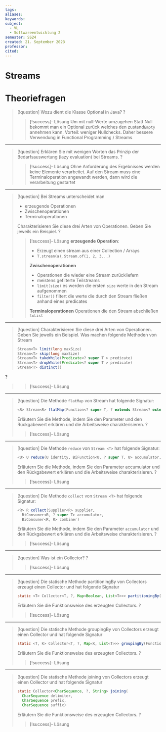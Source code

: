 ```yaml
---
tags: 
aliases: 
keywords: 
subject:
  - VL
  - Softwareentwicklung 2
semester: SS24
created: 21. September 2023
professor:
cited:
---
```

 

# Streams

# Theoriefragen

> [!question] Wozu dient die Klasse Optional in Java?
?
> > [!success]- Lösung
> > Um mit null-Werte umzugehen 
> > Statt Null bekommt man ein Optional zurück welches den zustand`Empty` annehmen kann.
> > Vorteil: weniger Nullchecks. Daher bessere Verwendung in Functional Programming / Streams 

---

> [!question] Erklären Sie mit wenigen Worten das Prinzip der Bedarfsauswertung (lazy evaluation) bei Streams.
?
> > [!success]- Lösung
> > Ohne Anforderung des Ergebnisses werden keine Elemente verarbeitet. Auf den Stream muss eine Terminaloperation angewandt werden, dann wird die verarbeitung gestartet

---

> [!question] Bei Streams unterscheidet man
> - erzeugende Operationen
> - Zwischenoperationen
> - Terminaloperationen
> 
> Charakterisieren Sie diese drei Arten von Operationen. Geben Sie jeweils ein Beispiel.
?
> > [!success]- Lösung
> > **erzeugende Operation**: 
> > - Erzeugt einen stream aus einer Collection / Arrays
> > - `T.stream(a)`, `Stream.of(1, 2, 3...)`
> > 
> > **Zwischenoperationen**
> > - Operationen die wieder eine Stream zurückliefern
> > - meistens gefilterte Teilstreams
> > - `limit(size)` es werden die ersten `size` werte in den Stream aufgenommen
> > - `filter()` filtert die werte die durch den Stream fließen anhand eines predicates
> > 
> > **Terminaloperationen**
> > Operationen die den Stream abschließen
> > `toList`

---

> [!question] Charakterisieren Sie diese drei Arten von Operationen. Geben Sie jeweils ein Beispiel.
> Was machen folgende Methoden von Stream<T>
> ```java
> Stream<T> limit(long maxSize)
> Stream<T> skip(long maxSize)
> Stream<T> takeWhile(Predicate<? super T > predicate)
> Stream<T> dropWhile(Predicate<? super T > predicate)
> Stream<T> distinct()
> ```
?
> > [!success]- Lösung


---


> [!question] Die Methode `flatMap` von Stream<T> hat folgende Signatur:
> 
> ```java
> <R> Stream<R> flatMap(Function<? super T, ? extends Stream<? extends R>> mapper)
> ```
> Erläutern Sie die Methode, indem Sie den Parameter und den Rückgabewert erklären und die Arbeitsweise charakterisieren.
?
> > [!success]- Lösung


--- 


> [!question] Die Methode `reduce` von `Stream <T>` hat folgende Signatur:
> 
> ```java
> <U> U reduce(U identity, BiFunction<U, ? super T, U> accumulator, Binaryoperator<U> combiner)
> ```
> Erläutern Sie die Methode, indem Sie den Parameter accumulator und den Rückgabewert erklären und die Arbeitsweise charakterisieren.
?
> > [!success]- Lösung


---

> [!question] Die Methode `collect` von `Stream <T>` hat folgende Signatur:
> 
> ```java
> <R> R collect(Supplier<R> supplier,
>   BiConsumer<R, ? super T> accumulator,
>   BiConsumer<R, R> combiner)
> ```
> Erläutern Sie die Methode, indem Sie den Parameter `accumulator` und den Rückgabewert erklären und die Arbeitsweise charakterisieren.
?
> > [!success]- Lösung


---

> [!question] Was ist ein Collector?
?
> > [!success]- Lösung


---

> [!question] Die statische Methode partitioningBy von Collectors erzeugt einen Collector und hat folgende Signatur
> 
> ```java
> static <T> Collector<T, ?, Map<Boolean, List<T>>> partitioningBy(Predicate<? super T> predicate)
> ```
> Erläutern Sie die Funktionsweise des erzeugten Collectors.
?
> > [!success]- Lösung


--- 

> [!question] Die statische Methode groupingBy von Collectors erzeugt einen Collector und hat folgende Signatur
> ```java
> static <T, K> Collector<T, ?, Map<K, List<T>>> groupingBy(Function<? super T, ? extends K> classifier)
> ```
> Erläutern Sie die Funktionsweise des erzeugten Collectors.
?
> > [!success]- Lösung

--- 

> [!question] Die statische Methode joining von Collectors erzeugt einen Collector und hat folgende Signatur
> 
> ```java
> static Collector<CharSequence, ?, String> joining(
>   CharSequence delimiter,
>   CharSequence prefix,
>   CharSequence suffix)
> ```
> Erläutern Sie die Funktionsweise des erzeugten Collectors.
?
> > [!success]- Lösung